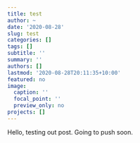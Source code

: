 ```yaml
---
title: test
author: ~
date: '2020-08-28'
slug: test
categories: []
tags: []
subtitle: ''
summary: ''
authors: []
lastmod: '2020-08-28T20:11:35+10:00'
featured: no
image:
  caption: ''
  focal_point: ''
  preview_only: no
projects: []
---
```



Hello, testing out post. Going to push soon.

